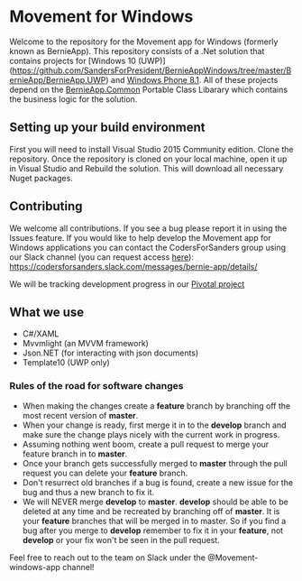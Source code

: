 # Movement for Windows

Welcome to the repository for the Movement app for Windows (formerly known as BernieApp).  This repository consists of a .Net solution that contains projects for [Windows 10 (UWP)] (https://github.com/SandersForPresident/BernieAppWindows/tree/master/BernieApp/BernieApp.UWP) and [Windows Phone 8.1](https://github.com/SandersForPresident/BernieAppWindows/tree/master/BernieApp/BernieApp.WindowsPhone).  All of these projects depend on the [BernieApp.Common](https://github.com/SandersForPresident/BernieAppWindows/tree/master/BernieApp.Common) Portable Class Libarary which contains the business logic for the solution.

## Setting up your build environment

First you will need to install Visual Studio 2015 Community edition. Clone the repository. Once the repository is cloned on your local machine, open it up in Visual Studio and Rebuild the solution. This will download all necessary Nuget packages.

## Contributing

We welcome all contributions.  If you see a bug please report it in using the Issues feature.  If you would like to help develop the Movement app for Windows applications you can contact the CodersForSanders group using our Slack channel (you can request access [here](https://docs.google.com/forms/d/1pmxGTX17qPkZV49iuLh3rN-Mj_Z6w6M_XtUJMZCMIP4/viewform)): https://codersforsanders.slack.com/messages/bernie-app/details/

We will be tracking development progress in our [Pivotal project](https://www.pivotaltracker.com/n/projects/1422062)

## What we use

* C#/XAML
* Mvvmlight (an MVVM framework)
* Json.NET (for interacting with json documents)
* Template10 (UWP only)

### Rules of the road for software changes

* When making the changes create a **feature** branch by branching off the most recent version of **master**.
* When your change is ready, first merge it in to the **develop** branch and make sure the change plays nicely with the current work in progress.
* Assuming nothing went boom, create a pull request to merge your feature branch in to **master**.
* Once your branch gets successfully merged to **master** through the pull request you can delete your **feature** branch.
* Don't resurrect old branches if a bug is found, create a new issue for the bug and thus a new branch to fix it.
* We will NEVER merge **develop** to **master**.  **develop** should be able to be deleted at any time and be recreated by branching off of **master**.  It is your **feature** branches that will be merged in to master.  So if you find a bug after you merge to **develop** remember to fix it in your **feature**, not **develop** or your fix won't be seen in the pull request.

Feel free to reach out to the team on Slack under the @Movement-windows-app channel!


